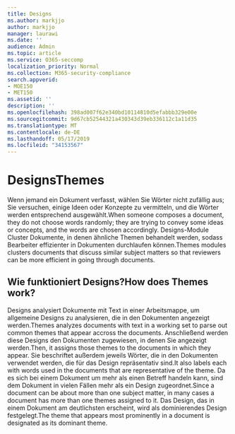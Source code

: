 ```yaml
---
title: Designs
ms.author: markjjo
author: markjjo
manager: laurawi
ms.date: ''
audience: Admin
ms.topic: article
ms.service: O365-seccomp
localization_priority: Normal
ms.collection: M365-security-compliance
search.appverid:
- MOE150
- MET150
ms.assetid: ''
description: ''
ms.openlocfilehash: 398ad007f62e340bd10114810d5efabbb329e00e
ms.sourcegitcommit: 9d67cb52544321a430343d39eb336112c1a11d35
ms.translationtype: MT
ms.contentlocale: de-DE
ms.lasthandoff: 05/17/2019
ms.locfileid: "34153567"
---
```

# <a name="themes"></a><span data-ttu-id="14a17-102">Designs</span><span class="sxs-lookup"><span data-stu-id="14a17-102">Themes</span></span>

<span data-ttu-id="14a17-103">Wenn jemand ein Dokument verfasst, wählen Sie Wörter nicht zufällig aus; Sie versuchen, einige Ideen oder Konzepte zu vermitteln, und die Wörter werden entsprechend ausgewählt.</span><span class="sxs-lookup"><span data-stu-id="14a17-103">When someone composes a document, they do not choose words randomly; they are trying to convey some ideas or concepts, and the words are chosen accordingly.</span></span> <span data-ttu-id="14a17-104">Designs-Module Cluster Dokumente, in denen ähnliche Themen behandelt werden, sodass Bearbeiter effizienter in Dokumenten durchlaufen können.</span><span class="sxs-lookup"><span data-stu-id="14a17-104">Themes modules clusters documents that discuss similar subject matters so that reviewers can be more efficient in going through documents.</span></span>

## <a name="how-does-themes-work"></a><span data-ttu-id="14a17-105">Wie funktioniert Designs?</span><span class="sxs-lookup"><span data-stu-id="14a17-105">How does Themes work?</span></span>

<span data-ttu-id="14a17-106">Designs analysiert Dokumente mit Text in einer Arbeitsmappe, um allgemeine Designs zu analysieren, die in den Dokumenten angezeigt werden.</span><span class="sxs-lookup"><span data-stu-id="14a17-106">Themes analyzes documents with text in a working set to parse out common themes that appear accross the documents.</span></span> <span data-ttu-id="14a17-107">Anschließend werden diese Designs den Dokumenten zugewiesen, in denen Sie angezeigt werden.</span><span class="sxs-lookup"><span data-stu-id="14a17-107">Then, it assigns those themes to the documents in which they appear.</span></span> <span data-ttu-id="14a17-108">Sie beschriftet außerdem jeweils Wörter, die in den Dokumenten verwendet werden, die für das Design repräsentativ sind.</span><span class="sxs-lookup"><span data-stu-id="14a17-108">It also labels each with words used in the documents that are representative of the theme.</span></span> <span data-ttu-id="14a17-109">Da es sich bei einem Dokument um mehr als einen Betreff handeln kann, sind dem Dokument in vielen Fällen mehr als ein Design zugeordnet.</span><span class="sxs-lookup"><span data-stu-id="14a17-109">Since a document can be about more than one subject matter, in many cases a document has more than one themes assigned to it.</span></span> <span data-ttu-id="14a17-110">Das Design, das in einem Dokument am deutlichsten erscheint, wird als dominierendes Design festgelegt.</span><span class="sxs-lookup"><span data-stu-id="14a17-110">The theme that appears most prominently in a document is designated as its dominant theme.</span></span>